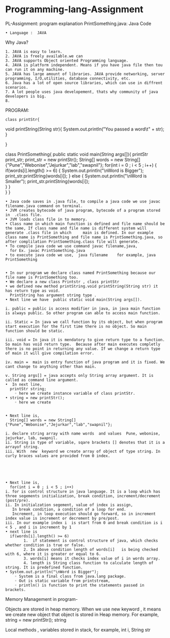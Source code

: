 # Programming-lang-Assignment

PL-Assignment:
    program explanation
PrintSomething.java:  Java Code

    • Language :  JAVA

Why Java?

    1. JAVA is easy to learn.
    2. JAVA is freely available.we can
    3. JAVA supports Object oriented Programming language.
    4. JAVA is platform independent. Means if you have java file then tou can run it on any machine.
    5. JAVA has large amount of libraries. JAVA provide networking, server programming, I/O,utilities, database connectivity, etc.
    6. Java has a lot of open source libraries, which can use in diffrent scenarios.
    7. A lot people uses java developement, thats why community of java developers is big.
    8. 


PROGRAM:


	class printStr{
  void printString(String str){
     	System.out.println("You passed a word\t" + str);
  }

}

class PrintSomething{
  	public static void main(String args[]){
      printStr print_str;
	print_str = new printStr();
		String[] words = new String[] {"Pune","Webonise","Jejurkar","lab","swapnil"};
		for(int i = 0 ; i < 5 ; i++)
    {
			if(words[i].length() >= 6)
      {
				System.out.println("\nWord is Bigger");
        print_str.printString(words[i]);
			}
			else
      {
				System.out.println("\nWord is Smaller");
        print_str.printString(words[i]);		
			}
		}	
	}
}

    • Java code saves in .java file, to compile a java code we use javac filename.java command on terminal.
    • JVM creates bytecode of java program, bytecode of a program stored in  .class file. 
    • JVM loads class file in to memory.
    • Class name in which main function is defined and file name should be the same, If class name and file name is different system will generate .class file in which 	main is defined. In our example class name is PrintSomething and file name is PrintSomething.java, so after complilation PrintSomething.class file will generate.
    • To compile java code we use command javac filename,java, 
      for Ex. javac PrintSomething.java
    • to execute java code we use,  java filename    for example, java PrintSomething


    • In our program we declare class named PrintSomething because our file name is PrintSomething too.
    • We declare a new class Printstr , class printStr
    • we defined new method printString.void printString(String str) it has return type as void.
      PrintString has argument string type .
    • Next line we have  public static void main(String args[]).	
      
    i. public = public is access modifier in java, in java main function is always public. So other program can able to access main function.
       	
    ii. Static = In java we call function by its object, but when program start execution for the first time there is no object. So main function should be static.
       	
    iii. void = In java it is mendatory to give return type to a function. So main has void return type.  Because after main executes completly there is no point in returning any value. If we change a return type of main it will give compilation error.

    iv. main =  main is entry function of java program and it is fixed. We cant change to anything other than main.
       
    v. String args[] = java accepts only String array argument. It is called as command line argument.
    •  In next line, 
      printStr string;
        ◦ here we create instance variable of class printStr.
    • string = new printStr();
        ◦ here we create  


    • Next line is, 
      String[] words = new String[] {"Pune","Webonise","Jejurkar","lab","swapnil"};

    i. declare string array with name words  and values  Pune, webonise, jejurkar, lab, swapnil.
    ii. String is type of variable, sqare brackets [] denotes that it is a arrayof string.
    iii. With  new  keyword we create array of object of type string. In curly braces values are provided from 0 index.





    • Next line is,
      for(int i = 0 ; i < 5 ; i++)
    i. for is control structure in java language. It is a loop which has three segements initialization, break condition, increment/decrement (post/pre).
    ii. In initialzation segement, value of index is assign, 
       In break condition, a condition of a loop for end.
       Increment, in loop execution should go forward, so in increment index value is increment or decrement by pre/post.
    iii. In our example index i  is start from 0 and break condition is i < 5 , and i is increment by 1
    • next line is 
      if(words[i].length() >= 6)
            1.  if statement is control structure of java, which checks whether condition is true or false.
            2. In above condition length of words[i]   is being checked with 6, where it is greater or equal to 6.
            3. words[i] means it checks index value of i in words array.
            4. length is String class function to calculate length of string. It is predefined function.
    • System.out.println("\nWord is Bigger");
        ◦ System is a final class from java.lang package.
        ◦ Out is static variable from printstream,
        ◦ println() is function to print the statements passed in brackets.


Memory Management in program-

Objects are stored in heap memory.
When we use new keyword , it means we create new object that object is stored in Heap memory.
For example, string = new printStr(); string 

Local methods , variables stored in stack, 
for example, int i, String str


